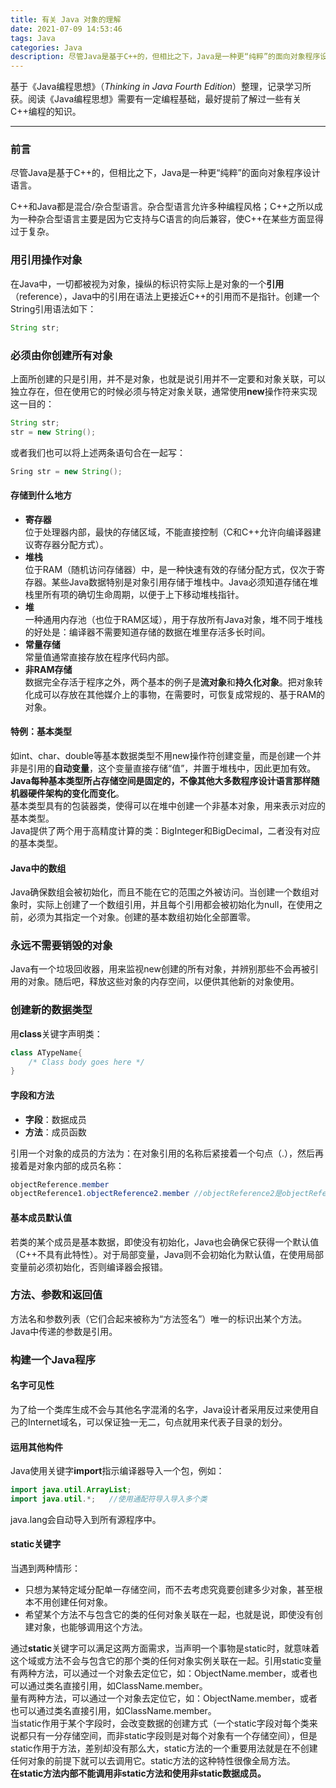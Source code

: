 ```yaml
---
title: 有关 Java 对象的理解
date: 2021-07-09 14:53:46
tags: Java
categories: Java
description: 尽管Java是基于C++的，但相比之下，Java是一种更“纯粹”的面向对象程序设计语言。在Java中，一切都被视为对象，操纵的标识符实际上是对象的一个**引用**（reference），Java中的引用在语法上更接近C++的引用而不是指针。
---
```


基于《Java编程思想》（*Thinking in Java Fourth Edition*）整理，记录学习所获。阅读《Java编程思想》需要有一定编程基础，最好提前了解过一些有关C++编程的知识。

****
### 前言
尽管Java是基于C++的，但相比之下，Java是一种更“纯粹”的面向对象程序设计语言。  

C++和Java都是混合/杂合型语言。杂合型语言允许多种编程风格；C++之所以成为一种杂合型语言主要是因为它支持与C语言的向后兼容，使C++在某些方面显得过于复杂。  

### 用引用操作对象  
在Java中，一切都被视为对象，操纵的标识符实际上是对象的一个**引用**（reference），Java中的引用在语法上更接近C++的引用而不是指针。创建一个String引用语法如下：  
```java
String str;
```
### 必须由你创建所有对象
上面所创建的只是引用，并不是对象，也就是说引用并不一定要和对象关联，可以独立存在，但在使用它的时候必须与特定对象关联，通常使用**new**操作符来实现这一目的：  
```java
String str;
str = new String();
```
或者我们也可以将上述两条语句合在一起写：  
```java
Sring str = new String();
```
#### 存储到什么地方
+ **寄存器**  
  位于处理器内部，最快的存储区域，不能直接控制（C和C++允许向编译器建议寄存器分配方式）。  
+ **堆栈**  
  位于RAM（随机访问存储器）中，是一种快速有效的存储分配方式，仅次于寄存器。某些Java数据特别是对象引用存储于堆栈中。Java必须知道存储在堆栈里所有项的确切生命周期，以便于上下移动堆栈指针。  
+ **堆**  
  一种通用内存池（也位于RAM区域），用于存放所有Java对象，堆不同于堆栈的好处是：编译器不需要知道存储的数据在堆里存活多长时间。  
+ **常量存储**  
  常量值通常直接存放在程序代码内部。  
+ **非RAM存储**  
  数据完全存活于程序之外，两个基本的例子是**流对象**和**持久化对象**。把对象转化成可以存放在其他媒介上的事物，在需要时，可恢复成常规的、基于RAM的对象。  

#### 特例：基本类型
如int、char、double等基本数据类型不用new操作符创建变量，而是创建一个并非是引用的**自动变量**，这个变量直接存储“值”，并置于堆栈中，因此更加有效。**Java每种基本类型所占存储空间是固定的，不像其他大多数程序设计语言那样随机器硬件架构的变化而变化**。  
基本类型具有的包装器类，使得可以在堆中创建一个非基本对象，用来表示对应的基本类型。  
Java提供了两个用于高精度计算的类：BigInteger和BigDecimal，二者没有对应的基本类型。  
#### Java中的数组  
Java确保数组会被初始化，而且不能在它的范围之外被访问。当创建一个数组对象时，实际上创建了一个数组引用，并且每个引用都会被初始化为null，在使用之前，必须为其指定一个对象。创建的基本数组初始化全部置零。  
### 永远不需要销毁的对象  
Java有一个垃圾回收器，用来监视new创建的所有对象，并辨别那些不会再被引用的对象。随后吧，释放这些对象的内存空间，以便供其他新的对象使用。  
### 创建新的数据类型  
用**class**关键字声明类：  
```java
class ATypeName{
    /* Class body goes here */
}
```
#### 字段和方法
+ **字段**：数据成员
+ **方法**：成员函数  
  

引用一个对象的成员的方法为：在对象引用的名称后紧接着一个句点（.），然后再接着是对象内部的成员名称：  
```java
objectReference.member
objectReference1.objectReference2.member //objectReference2是objectReference1的成员
```
#### 基本成员默认值
若类的某个成员是基本数据，即使没有初始化，Java也会确保它获得一个默认值（C++不具有此特性）。对于局部变量，Java则不会初始化为默认值，在使用局部变量前必须初始化，否则编译器会报错。  
### 方法、参数和返回值
方法名和参数列表（它们合起来被称为“方法签名”）唯一的标识出某个方法。  
Java中传递的参数是引用。  
### 构建一个Java程序
#### 名字可见性
为了给一个类库生成不会与其他名字混淆的名字，Java设计者采用反过来使用自己的Internet域名，可以保证独一无二，句点就用来代表子目录的划分。  
#### 运用其他构件
Java使用关键字**import**指示编译器导入一个包，例如：
```java
import java.util.ArrayList;
import java.util.*;   //使用通配符导入导入多个类
```
java.lang会自动导入到所有源程序中。  
#### static关键字
当遇到两种情形：  
+ 只想为某特定域分配单一存储空间，而不去考虑究竟要创建多少对象，甚至根本不用创建任何对象。
+ 希望某个方法不与包含它的类的任何对象关联在一起，也就是说，即使没有创建对象，也能够调用这个方法。  

通过**static**关键字可以满足这两方面需求，当声明一个事物是static时，就意味着这个域或方法不会与包含它的那个类的任何对象实例关联在一起。引用static变量有两种方法，可以通过一个对象去定位它，如：ObjectName.member，或者也可以通过类名直接引用，如ClassName.member。  
量有两种方法，可以通过一个对象去定位它，如：ObjectName.member，或者也可以通过类名直接引用，如ClassName.member。  
当static作用于某个字段时，会改变数据的创建方式（一个static字段对每个类来说都只有一分存储空间，而非static字段则是对每个对象有一个存储空间），但是static作用于方法，差别却没有那么大，static方法的一个重要用法就是在不创建任何对象的前提下就可以去调用它。static方法的这种特性很像全局方法。  
**在static方法内部不能调用非static方法和使用非static数据成员。**
